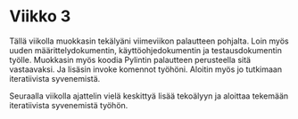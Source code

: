# Viikko 3

Tällä viikolla muokkasin tekälyäni viimeviikon palautteen pohjalta. Loin myös uuden määrittelydokumentin, käyttöohjedokumentin ja testausdokumentin työlle. Muokkasin myös koodia Pylintin palautteen perusteella sitä vastaavaksi. Ja lisäsin invoke komennot työhöni. Aloitin myös jo tutkimaan iteratiivista syvenemistä.

Seuraalla viikolla ajattelin vielä keskittyä lisää tekoälyyn ja aloittaa tekemään iteratiivista syvenemistä työhön.